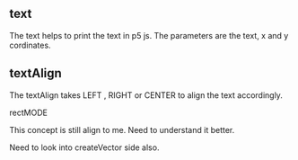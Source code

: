 ## text 
The text helps to print the text in p5 js. The parameters are the text, x and y cordinates.
## textAlign
The textAlign takes LEFT , RIGHT or CENTER to align the text accordingly.

rectMODE

This concept is still align to me. Need to understand it better.

Need to look into createVector side also.
